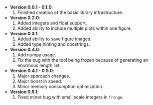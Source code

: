 + **Version 0.0.1 - 0.1.0**:
  1. Finished creation of the basic library infrastructure.
+ **Version 0.2.0**:
  1. Added integers and float support.
  2. Added ability to include multiple plots within one figure.
+ **Version 0.3.1**:
  1. Added ability to save figure images.
  2. Added type hinting and docstrings.
+ **Version 0.4.0**:
  1. Add numpy usage.
  2. Fix the bug with the tool being frozen because of generating an enormous length list.
+ **Version 0.4.1 - 0.5.0**:
  1. Major approach changes.
  2. Major boost in speed.
  3. Minor memory consumption optimization.
+ **Version 0.5.1**:
  1. Fixed minor bug with small scale integers in `frange`.

